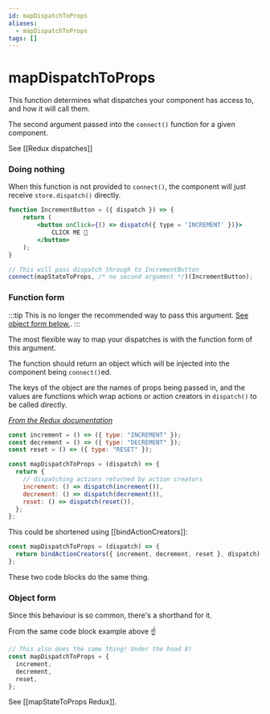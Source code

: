 ```yaml
---
id: mapDispatchToProps
aliases:
  - mapDispatchToProps
tags: []
---
```


# mapDispatchToProps

This function determines what dispatches your component has access to, and how it will call them.

The second argument passed into the `connect()` function for a given component.

See [[Redux dispatches]]

### Doing nothing

When this function is not provided to `connect()`, the component will just receive `store.dispatch()` directly.

```jsx
function IncrementButton = ({ dispatch }) => {
    return (
        <button onClick={() => dispatch({ type = 'INCREMENT' })}>
            CLICK ME 🤑
        </button>
    );
}

// This will pass dispatch through to IncrementButton
connect(mapStateToProps, /* no second argument */)(IncrementButton);
```

### Function form

:::tip
This is no longer the recommended way to pass this argument. [See object form below.](#Object%20form).
:::

The most flexible way to map your dispatches is with the function form of this argument.

The function should return an object which will be injected into the component being `connect()`ed.

The keys of the object are the names of props being passed in, and the values are functions which wrap actions or action creators in `dispatch()` to be called directly.

[_From the Redux documentation_](https://react-redux.js.org/using-react-redux/connect-mapdispatch#return)

```js
const increment = () => ({ type: "INCREMENT" });
const decrement = () => ({ type: "DECREMENT" });
const reset = () => ({ type: "RESET" });

const mapDispatchToProps = (dispatch) => {
  return {
    // dispatching actions returned by action creators
    increment: () => dispatch(increment()),
    decrement: () => dispatch(decrement()),
    reset: () => dispatch(reset()),
  };
};
```

This could be shortened using [[bindActionCreators]]:

```js
const mapDispatchToProps = (dispatch) => {
  return bindActionCreators({ increment, decrement, reset }, dispatch);
};
```

These two code blocks do the same thing.

### Object form

Since this behaviour is so common, there's a shorthand for it.

From the same code block example above ☝️

```js
// This also does the same thing! Under the hood 8)
const mapDispatchToProps = {
  increment,
  decrement,
  reset,
};
```

See [[mapStateToProps Redux]].
